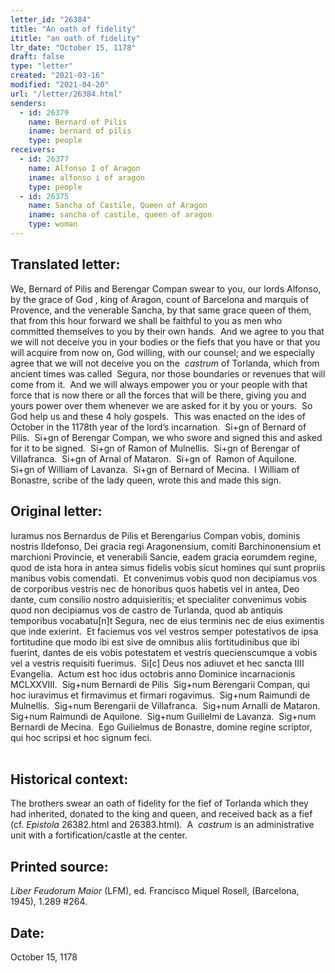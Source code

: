 ```yaml
---
letter_id: "26384"
title: "An oath of fidelity"
ititle: "an oath of fidelity"
ltr_date: "October 15, 1178"
draft: false
type: "letter"
created: "2021-03-16"
modified: "2021-04-20"
url: "/letter/26384.html"
senders:
  - id: 26379
    name: Bernard of Pilis 
    iname: bernard of pilis 
    type: people
receivers:
  - id: 26377
    name: Alfonso I of Aragon
    iname: alfonso i of aragon
    type: people
  - id: 26375
    name: Sancha of Castile, Queen of Aragon
    iname: sancha of castile, queen of aragon
    type: woman
---
```

<h2> Translated letter:</h2><p>We, Bernard of Pilis and Berengar Compan swear to you, our lords Alfonso, by the grace of God , king of Aragon, count of Barcelona and marquis of Provence, and the venerable Sancha, by that same grace queen of them, that from this hour forward we shall be faithful to you as men who committed themselves to you by their own hands.&nbsp; And we agree to you that we will not deceive you in your bodies or the fiefs that you have or that you will acquire from now on, God willing, with our counsel; and we especially agree that we will not deceive you on the &nbsp;<em>castrum&nbsp;</em>of Torlanda, which from ancient times was called&nbsp; Segura, nor those boundaries or revenues that will come from it.&nbsp; And we will always empower you or your people with that force that is now there or all the forces that will be there, giving you and yours power over them whenever we are asked for it by you or yours.&nbsp; So God help us and these 4 holy gospels.&nbsp; This was enacted on the ides of October in the 1178th year of the lord’s incarnation.&nbsp; Si+gn of Bernard of Pilis.&nbsp; Si+gn of Berengar Compan, we who swore and signed this and asked for it to be signed.&nbsp; Si+gn of Ramon of Mulnellis.&nbsp; Si+gn of Berengar of Villafranca.&nbsp; Si+gn of Arnal of Mataron.&nbsp; Si+gn of &nbsp;Ramon of Aquilone.&nbsp; Si+gn of William of Lavanza.&nbsp; Si+gn of Bernard of Mecina.&nbsp; I William of Bonastre, scribe of the lady queen, wrote this and made this sign.</p><h2 class="mt-4"> Original letter:</h2><p><span>Iuramus nos Bernardus de Pilis et Berengarius Compan vobis, dominis nostris Ildefonso, Dei gracia regi Aragonensium, comiti Barchinonensium et marchioni Provincie, et venerabili Sancie, eadem gracia eorumdem regine, quod de ista hora in antea simus fidelis vobis sicut homines qui sunt propriis manibus vobis comendati.&nbsp; Et convenimus vobis quod non decipiamus vos de corporibus vestris nec de honoribus quos habetis vel in antea, Deo dante, cum consilio nostro adquisieritis; et specialiter convenimus vobis quod non decipiamus vos de castro de Turlanda, quod ab antiquis temporibus vocabatu[n]t Segura, nec de eius terminis nec de eius eximentis que inde exierint.&nbsp; Et faciemus vos vel vestros semper potestativos de ipsa fortitudine que modo ibi est sive de omnibus aliis fortitudinibus que ibi fuerint, dantes de eis vobis potestatem et vestris quecienscumque a vobis vel a vestris requisiti fuerimus.&nbsp; Si[c] Deus nos adiuvet et hec sancta IIII Evangelia.&nbsp; Actum est hoc idus octobris anno Dominice incarnacionis MCLXXVIII.&nbsp; Sig+num Bernardi de Pilis&nbsp; Sig+num Berengarii Compan, qui hoc iuravimus et firmavimus et firmari rogavimus.&nbsp; Sig+num Raimundi de Mulnellis.&nbsp; Sig+num Berengarii de Villafranca.&nbsp; Sig+num Arnalli de Mataron.&nbsp; Sig+num Raimundi de Aquilone.&nbsp; Sig+num Guilielmi de Lavanza.&nbsp; Sig+num Bernardi de Mecina.&nbsp; Ego Guilielmus de Bonastre, domine regine scriptor, qui hoc scripsi et hoc signum feci.&nbsp;</span><br> <!--[if !supportLineBreakNewLine]--><br> <!--[endif]--><span></span></p><h2 class="mt-4"> Historical context:</h2><p>The brothers swear an oath of fidelity for the fief of Torlanda which they had inherited, donated to the king and queen, and received back as a fief (cf. <em>Epistola</em> 26382.html and 26383.html).&nbsp; A&nbsp;&nbsp;<em>castrum</em> is an administrative unit with a fortification/castle at the center.</p><h2 class="mt-4"> Printed source:</h2><p><i>Liber Feudorum Maior</i> (LFM), ed. Francisco Miquel Rosell, (Barcelona, 1945), 1.289 #264.</p><h2 class="mt-4"> Date:</h2>October 15, 1178